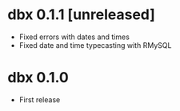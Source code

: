 # dbx 0.1.1 [unreleased]

- Fixed errors with dates and times
- Fixed date and time typecasting with RMySQL

# dbx 0.1.0

- First release
